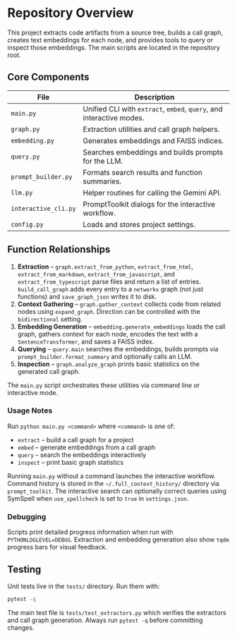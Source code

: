 # Repository Overview

This project extracts code artifacts from a source tree, builds a call graph,
creates text embeddings for each node, and provides tools to query or inspect
those embeddings. The main scripts are located in the repository root.

## Core Components

| File | Description |
| ---- | ----------- |
| `main.py` | Unified CLI with `extract`, `embed`, `query`, and interactive modes. |
| `graph.py` | Extraction utilities and call graph helpers. |
| `embedding.py` | Generates embeddings and FAISS indices. |
| `query.py` | Searches embeddings and builds prompts for the LLM. |
| `prompt_builder.py` | Formats search results and function summaries. |
| `llm.py` | Helper routines for calling the Gemini API. |
| `interactive_cli.py` | PromptToolkit dialogs for the interactive workflow. |
| `config.py` | Loads and stores project settings. |

## Function Relationships

1. **Extraction** – `graph.extract_from_python`,
   `extract_from_html`, `extract_from_markdown`,
   `extract_from_javascript`, and `extract_from_typescript` parse files
   and return a list of entries. `build_call_graph` adds every entry to a
   `networkx` graph (not just functions) and `save_graph_json` writes it to
   disk.
2. **Context Gathering** – `graph.gather_context` collects code from related
   nodes using `expand_graph`. Direction can be controlled with the
   `bidirectional` setting.
3. **Embedding Generation** – `embedding.generate_embeddings` loads the call
   graph, gathers context for each node, encodes the text with a
   `SentenceTransformer`, and saves a FAISS index.
4. **Querying** – `query.main` searches the embeddings, builds prompts via
   `prompt_builder.format_summary` and optionally calls an LLM.
5. **Inspection** – `graph.analyze_graph` prints basic statistics on the
   generated call graph.

The `main.py` script orchestrates these utilities via command line or interactive mode.

### Usage Notes

Run `python main.py <command>` where `<command>` is one of:

- `extract` – build a call graph for a project
- `embed` – generate embeddings from a call graph
- `query` – search the embeddings interactively
- `inspect` – print basic graph statistics

Running `main.py` without a command launches the interactive workflow. Command
history is stored in the `~/.full_context_history/` directory via
`prompt_toolkit`.
The interactive search can optionally correct queries using SymSpell when
`use_spellcheck` is set to `true` in `settings.json`.

### Debugging

Scripts print detailed progress information when run with `PYTHONLOGLEVEL=DEBUG`.
Extraction and embedding generation also show `tqdm` progress bars for visual
feedback.

## Testing

Unit tests live in the `tests/` directory. Run them with:

```bash
pytest -q
```

The main test file is `tests/test_extractors.py` which verifies the extractors and call graph generation.
Always run `pytest -q` before committing changes.
